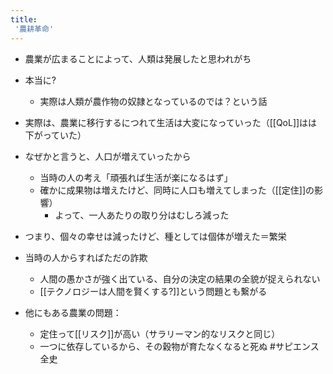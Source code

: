 ```yaml
---
title:
 '農耕革命'
---
```


- 農業が広まることによって、人類は発展したと思われがち
- 本当に?
    - 実際は人類が農作物の奴隷となっているのでは？という話

- 実際は、農業に移行するにつれて生活は大変になっていった（[[QoL]]はは下がっていた）
- なぜかと言うと、人口が増えていったから
    - 当時の人の考え「頑張れば生活が楽になるはず」
    - 確かに成果物は増えたけど、同時に人口も増えてしまった（[[定住]]の影響）
        - よって、一人あたりの取り分はむしろ減った
- つまり、個々の幸せは減ったけど、種としては個体が増えた＝繁栄
- 当時の人からすればただの詐欺
    - 人間の愚かさが強く出ている、自分の決定の結果の全貌が捉えられない
    - [[テクノロジーは人間を賢くする?]]という問題とも繋がる

- 他にもある農業の問題：
    - 定住って[[リスク]]が高い（サラリーマン的なリスクと同じ）
    - 一つに依存しているから、その穀物が育たなくなると死ぬ
#サピエンス全史
